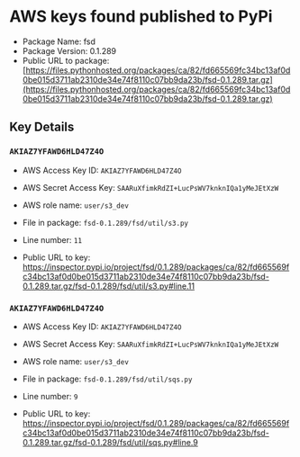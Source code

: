 # AWS keys found published to PyPi

* Package Name: fsd
* Package Version: 0.1.289
* Public URL to package: [https://files.pythonhosted.org/packages/ca/82/fd665569fc34bc13af0d0be015d3711ab2310de34e74f8110c07bb9da23b/fsd-0.1.289.tar.gz](https://files.pythonhosted.org/packages/ca/82/fd665569fc34bc13af0d0be015d3711ab2310de34e74f8110c07bb9da23b/fsd-0.1.289.tar.gz)

## Key Details

### `AKIAZ7YFAWD6HLD47Z4O`

* AWS Access Key ID: `AKIAZ7YFAWD6HLD47Z4O`
* AWS Secret Access Key: `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` 
* AWS role name: `user/s3_dev`
* File in package: `fsd-0.1.289/fsd/util/s3.py`
* Line number: `11`

* Public URL to key: https://inspector.pypi.io/project/fsd/0.1.289/packages/ca/82/fd665569fc34bc13af0d0be015d3711ab2310de34e74f8110c07bb9da23b/fsd-0.1.289.tar.gz/fsd-0.1.289/fsd/util/s3.py#line.11



### `AKIAZ7YFAWD6HLD47Z4O`

* AWS Access Key ID: `AKIAZ7YFAWD6HLD47Z4O`
* AWS Secret Access Key: `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` 
* AWS role name: `user/s3_dev`
* File in package: `fsd-0.1.289/fsd/util/sqs.py`
* Line number: `9`

* Public URL to key: https://inspector.pypi.io/project/fsd/0.1.289/packages/ca/82/fd665569fc34bc13af0d0be015d3711ab2310de34e74f8110c07bb9da23b/fsd-0.1.289.tar.gz/fsd-0.1.289/fsd/util/sqs.py#line.9


